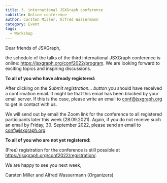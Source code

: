 ```yaml
---
title: 3. international JSXGraph conference 
subtitle: Online conference
author: Carsten Miller, Alfred Wassermann
category: Event
tags:
  - Workshop
---
```

Dear friends of JSXGraph,

the schedule of the talks of the third international JSXGraph conference is online: <https://jsxgraph.org/conf2022/program>. We are looking forward to exciting topics and inspiring discussions.

**To all of you who have already registered:**

After clicking on the *Submit registration... button* you should have received a confirmation email.
It might be that this email has been blocked by your email server. If this is the case, please write an email to conf@jsxgraph.org to get in contact with us.

We will send out by email the Zoom link for the conference to all registered participants later this week (28.09.2021). 
Again, if you do not receive such an email by Friday, 30. September 2022, please send an email to conf@jsxgraph.org.

**To all of you who are not yet registered:**

(Free) registration for the conference is still possible at  <https://jsxgraph.org/conf2022/registration/>.

We are happy to see you next week,

Carsten Miller and Alfred Wassermann (Organizers)

